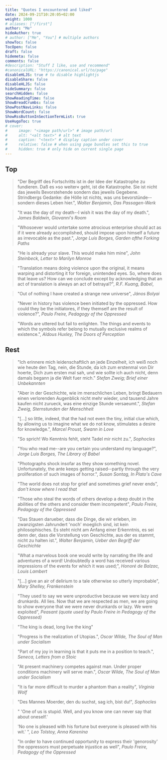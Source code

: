 ```yaml
---
title: "Quotes I encountered and liked"
date: 2024-09-21T10:20:05+02:00
weight: 1000
# aliases: ["/first"]
author: "Me"
hideAuthor: true
# author: ["Me", "You"] # multiple authors
showToc: false
TocOpen: false
draft: false
hidemeta: false
comments: false
#description: "Stuff I like, use and recommend"
#canonicalURL: "https://canonical.url/to/page"
disableHLJS: true # to disable highlightjs
disableShare: false
disableHLJS: false
hideSummary: false
searchHidden: false
ShowReadingTime: false
ShowBreadCrumbs: false
ShowPostNavLinks: false
ShowWordCount: false
ShowRssButtonInSectionTermList: true
UseHugoToc: true
# cover:
#     image: "<image path/url>" # image path/url
#     alt: "<alt text>" # alt text
#     caption: "<text>" # display caption under cover
#     relative: false # when using page bundles set this to true
#     hidden: true # only hide on current single page
---
```

<!--Please note that although I liked each quote, my admiration does not necessarily imply agreement, as there may be various reasons for my liking them.-->

## Top

> "Der Begriff des Fortschritts ist in der Idee der Katastrophe zu fundieren. Daß es »so weiter« geht, ist die Katastrophe. Sie ist nicht das jeweils Bevorstehende sondern das jeweils Gegebene. Strindbergs Gedanke: die Hölle ist nichts, was uns bevorstünde--sondern dieses Leben hier.", *Walter Benjamin, Das Passagen-Werk*

> "It was the day of my death--I wish it was the day of my death.", *James Baldwin, Giovanni's Room*

> "Whosoever would untertake some atrocious enterprise should act as if it were already accomplished, should impose upon himself a future as irrevocable as the past.", *Jorge Luis Borges, Garden ofthe Forking Paths*

> "He is already your slave. This would make him mine", *John Steinbeck, Letter to Marilyn Monroe*

> "Translation means doing violence upon the original, it means warping and distorting it for foreign, unintended eyes. So, where does that leave us? How can we conclude except by acknowledging that an act of translation is always an act of betrayal?", *R.F. Kuang, Babel*, 

> "Out of nothing I have created a strange new universe", *János Bolyai*

> "Never in history has violence been initiated by the oppressed. How could they be the initiatores, if they themself are the result of violence?", *Paulo Freire, Pedagogy of the Oppressed*

> "Words are uttered but fail to enlighten. The things and events to which the symbols refer belong to mutually exclusive realms of existence.", *Aldous Huxley, The Doors of Perception*

<!--Rename that heading-->
## Rest 

> "Ich erinnere mich leidenschaftlich an jede Einzelheit, ich weiß noch wie heute den Tag, nein, die Stunde, da ich zum erstenmal von Dir hoerte, Dich zum ersten mal sah, und wie sollte ich auch nicht, denn damals begann ja die Welt fuer mich." *Stefan Zweig; Brief einer Unbekannten*

> "Aber in der Geschichte, wie im menschlichen Leben, bringt Bedauern einen verlorenden Augenblick nicht mehr wieder, und tausend Jahre kaufen nicht zurueck, was eine einzige Stunde versaeumt.", *Stefan Zweig, Sternstunden der Menschheit*

> "[...] so little, indeed, that the had not even the tiny, initial clue which, by allowing us to imagine what we do not know, stimulates a desire for knowledge.", *Marcel Proust, Swann in Love*

> "So sprich! Wo Kenntnis fehlt, steht Tadel mir nicht zu.", *Sophocles*

> "You who read me--are you certain you understand my language?", *Jorge Luis Borges, The Library of Babel*

> "Photographs shock insofar as they show something novel. Unfortunately, the ante keeps getting raised--partly through the very proliferation of such images of horror.", *Susan Sontag, In Plato's Cave*

> "The world does not stop for grief and sometimes grief never ends", *don't know where I read that*

> "Those who steal the words of others develop a deep doubt in the abilities of the others and consider them incompetent", *Paulo Freire, Pedagogy of the Oppressed*


> "Das Stauen darueber, dass die Dinge, die wir erleben, im zwanzigsten Jahrundert 'noch' moeglich sind, ist kein philosophisches. Es steht nicht am Anfang einer Erkenntnis, es sei denn der, dass die Vorstellung von Geschichte, aus der es stammt, nicht zu halten ist.", *Walter Benjamin, Ueber den Begriff der Geschichte*

> "What a marvelous book one would write by narrating the life and adventures of a word! Undoubtedly a word has received various impressions of the events for which it was used;", *Honoré de Balzac, Louis Lambert*

> "[...] give an air of delirium to a tale otherwise so utterly improbable", *Mary Shelley, Frankenstein*

> "They used to say we were unproductive because we were lazy and drunkards. All lies. Now that we are respected as men, we are going to show everyone that we were never drunkards or lazy. We were exploited", *Peasant (quote used by Paulo Freire in Pedagogy of the Oppressed)*

> "The king is dead, long live the king"

> "Progress is the realization of Utopias.", *Oscar Wilde, The Soul of Man under Socialism*

> "Part of my joy in learning is that it puts me in a position to teach.", *Seneca, Letters from a Stoic*

> "At present machinery competes against man. Under proper conditions machinery will serve man.", *Oscar Wilde, The Soul of Man under Socialism*

> "It is far more difficult to murder a phantom than a reality", *Virginia Wolf*

> "Des Mannes Moerder, den du suchst, sag ich, bist du!", *Sophocles*

> " 'One of us is stupid. Well, and you know one can never say that about oneself.'
>
> 'No one is pleased with his fortune but everyone is pleased with his wit.' ", *Leo Tolstoy, Anna Karenina*

> "In order to have continued opportunity to express their 'genorosity' the oppressors must perpetuate injustice as well", *Paulo Freire, Pedagogy of the Oppressed*
